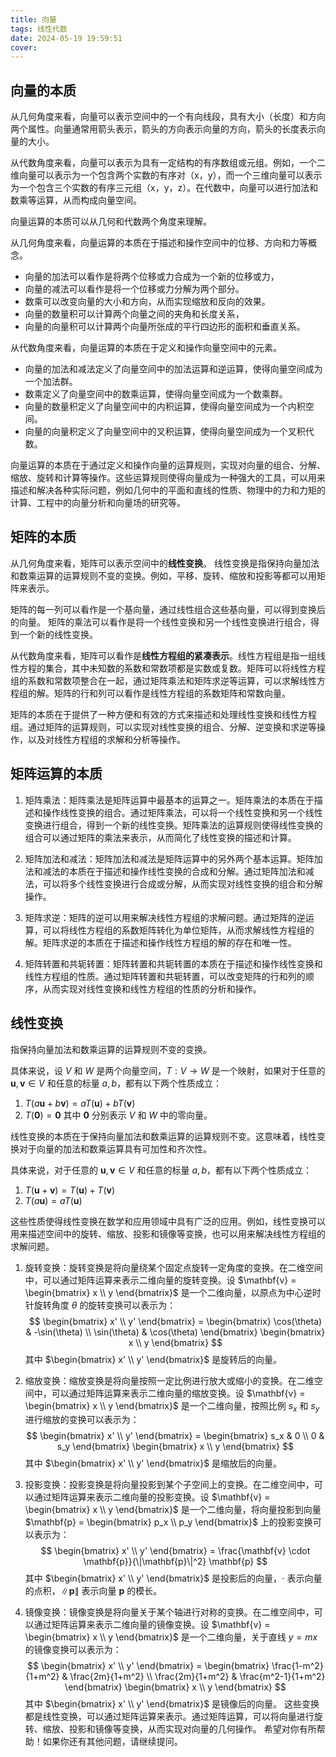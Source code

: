 ```yaml
---
title: 向量
tags: 线性代数
date: 2024-05-19 19:59:51
cover:
---
```


## 向量的本质

从几何角度来看，向量可以表示空间中的一个有向线段，具有大小（长度）和方向两个属性。向量通常用箭头表示，箭头的方向表示向量的方向，箭头的长度表示向量的大小。

从代数角度来看，向量可以表示为具有一定结构的有序数组或元组。例如，一个二维向量可以表示为一个包含两个实数的有序对（x，y），而一个三维向量可以表示为一个包含三个实数的有序三元组（x，y，z）。在代数中，向量可以进行加法和数乘等运算，从而构成向量空间。

向量运算的本质可以从几何和代数两个角度来理解。 

从几何角度来看，向量运算的本质在于描述和操作空间中的位移、方向和力等概念。
- 向量的加法可以看作是将两个位移或力合成为一个新的位移或力，
- 向量的减法可以看作是将一个位移或力分解为两个部分。
- 数乘可以改变向量的大小和方向，从而实现缩放和反向的效果。
- 向量的数量积可以计算两个向量之间的夹角和长度关系，
- 向量的向量积可以计算两个向量所张成的平行四边形的面积和垂直关系。 

从代数角度来看，向量运算的本质在于定义和操作向量空间中的元素。
- 向量的加法和减法定义了向量空间中的加法运算和逆运算，使得向量空间成为一个加法群。
- 数乘定义了向量空间中的数乘运算，使得向量空间成为一个数乘群。
- 向量的数量积定义了向量空间中的内积运算，使得向量空间成为一个内积空间。
- 向量的向量积定义了向量空间中的叉积运算，使得向量空间成为一个叉积代数。

向量运算的本质在于通过定义和操作向量的运算规则，实现对向量的组合、分解、缩放、旋转和计算等操作。这些运算规则使得向量成为一种强大的工具，可以用来描述和解决各种实际问题，例如几何中的平面和直线的性质、物理中的力和力矩的计算、工程中的向量分析和向量场的研究等。 


## 矩阵的本质

从几何角度来看，矩阵可以表示空间中的**线性变换**。
线性变换是指保持向量加法和数乘运算的运算规则不变的变换。例如，平移、旋转、缩放和投影等都可以用矩阵来表示。

矩阵的每一列可以看作是一个基向量，通过线性组合这些基向量，可以得到变换后的向量。
矩阵的乘法可以看作是将一个线性变换和另一个线性变换进行组合，得到一个新的线性变换。 

从代数角度来看，矩阵可以看作是**线性方程组的紧凑表示**。线性方程组是指一组线性方程的集合，其中未知数的系数和常数项都是实数或复数。矩阵可以将线性方程组的系数和常数项整合在一起，通过矩阵乘法和矩阵求逆等运算，可以求解线性方程组的解。矩阵的行和列可以看作是线性方程组的系数矩阵和常数向量。

矩阵的本质在于提供了一种方便和有效的方式来描述和处理线性变换和线性方程组。通过矩阵的运算规则，可以实现对线性变换的组合、分解、逆变换和求逆等操作，以及对线性方程组的求解和分析等操作。

## 矩阵运算的本质

1. 矩阵乘法：矩阵乘法是矩阵运算中最基本的运算之一。矩阵乘法的本质在于描述和操作线性变换的组合。通过矩阵乘法，可以将一个线性变换和另一个线性变换进行组合，得到一个新的线性变换。矩阵乘法的运算规则使得线性变换的组合可以通过矩阵的乘法来表示，从而简化了线性变换的描述和计算。
    
2. 矩阵加法和减法：矩阵加法和减法是矩阵运算中的另外两个基本运算。矩阵加法和减法的本质在于描述和操作线性变换的合成和分解。通过矩阵加法和减法，可以将多个线性变换进行合成或分解，从而实现对线性变换的组合和分解操作。
    
3. 矩阵求逆：矩阵的逆可以用来解决线性方程组的求解问题。通过矩阵的逆运算，可以将线性方程组的系数矩阵转化为单位矩阵，从而求解线性方程组的解。矩阵求逆的本质在于描述和操作线性方程组的解的存在和唯一性。
    
4. 矩阵转置和共轭转置：矩阵转置和共轭转置的本质在于描述和操作线性变换和线性方程组的性质。通过矩阵转置和共轭转置，可以改变矩阵的行和列的顺序，从而实现对线性变换和线性方程组的性质的分析和操作。
	
## 线性变换

指保持向量加法和数乘运算的运算规则不变的变换。

具体来说，设 $V$ 和 $W$ 是两个向量空间，$T: V \rightarrow W$ 是一个映射，如果对于任意的 $\mathbf{u}, \mathbf{v} \in V$ 和任意的标量 $a, b$，都有以下两个性质成立： 
1. $T(a\mathbf{u} + b\mathbf{v}) = aT(\mathbf{u}) + bT(\mathbf{v})$ 
2. $T(\mathbf{0}) = \mathbf{0}$ 其中 $\mathbf{0}$ 分别表示 $V$ 和 $W$ 中的零向量。 

线性变换的本质在于保持向量加法和数乘运算的运算规则不变。这意味着，线性变换对于向量的加法和数乘运算具有可加性和齐次性。

具体来说，对于任意的 $\mathbf{u}, \mathbf{v} \in V$ 和任意的标量 $a, b$，都有以下两个性质成立： 
1. $T(\mathbf{u} + \mathbf{v}) = T(\mathbf{u}) + T(\mathbf{v})$ 
2. $T(a\mathbf{u}) = aT(\mathbf{u})$ 

这些性质使得线性变换在数学和应用领域中具有广泛的应用。例如，线性变换可以用来描述空间中的旋转、缩放、投影和镜像等变换，也可以用来解决线性方程组的求解问题。 

1. 旋转变换：旋转变换是将向量绕某个固定点旋转一定角度的变换。在二维空间中，可以通过矩阵运算来表示二维向量的旋转变换。设 $\mathbf{v} = \begin{bmatrix} x \\ y \end{bmatrix}$ 是一个二维向量，以原点为中心逆时针旋转角度 $\theta$ 的旋转变换可以表示为： $$ \begin{bmatrix} x' \\ y' \end{bmatrix} = \begin{bmatrix} \cos(\theta) & -\sin(\theta) \\ \sin(\theta) & \cos(\theta) \end{bmatrix} \begin{bmatrix} x \\ y \end{bmatrix} $$ 其中 $\begin{bmatrix} x' \\ y' \end{bmatrix}$ 是旋转后的向量。 

2. 缩放变换：缩放变换是将向量按照一定比例进行放大或缩小的变换。在二维空间中，可以通过矩阵运算来表示二维向量的缩放变换。设 $\mathbf{v} = \begin{bmatrix} x \\ y \end{bmatrix}$ 是一个二维向量，按照比例 $s_x$ 和 $s_y$ 进行缩放的变换可以表示为： $$ \begin{bmatrix} x' \\ y' \end{bmatrix} = \begin{bmatrix} s_x & 0 \\ 0 & s_y \end{bmatrix} \begin{bmatrix} x \\ y \end{bmatrix} $$ 其中 $\begin{bmatrix} x' \\ y' \end{bmatrix}$ 是缩放后的向量。 

3. 投影变换：投影变换是将向量投影到某个子空间上的变换。在二维空间中，可以通过矩阵运算来表示二维向量的投影变换。设 $\mathbf{v} = \begin{bmatrix} x \\ y \end{bmatrix}$ 是一个二维向量，将向量投影到向量 $\mathbf{p} = \begin{bmatrix} p_x \\ p_y \end{bmatrix}$ 上的投影变换可以表示为： $$ \begin{bmatrix} x' \\ y' \end{bmatrix} = \frac{\mathbf{v} \cdot \mathbf{p}}{\|\mathbf{p}\|^2} \mathbf{p} $$ 其中 $\begin{bmatrix} x' \\ y' \end{bmatrix}$ 是投影后的向量，$\cdot$ 表示向量的点积，$\|\mathbf{p}\|$ 表示向量 $\mathbf{p}$ 的模长。 

4. 镜像变换：镜像变换是将向量关于某个轴进行对称的变换。在二维空间中，可以通过矩阵运算来表示二维向量的镜像变换。设 $\mathbf{v} = \begin{bmatrix} x \\ y \end{bmatrix}$ 是一个二维向量，关于直线 $y = mx$ 的镜像变换可以表示为： $$ \begin{bmatrix} x' \\ y' \end{bmatrix} = \begin{bmatrix} \frac{1-m^2}{1+m^2} & \frac{2m}{1+m^2} \\ \frac{2m}{1+m^2} & \frac{m^2-1}{1+m^2} \end{bmatrix} \begin{bmatrix} x \\ y \end{bmatrix} $$ 其中 $\begin{bmatrix} x' \\ y' \end{bmatrix}$ 是镜像后的向量。 这些变换都是线性变换，可以通过矩阵运算来表示。通过矩阵运算，可以将向量进行旋转、缩放、投影和镜像等变换，从而实现对向量的几何操作。 希望对你有所帮助！如果你还有其他问题，请继续提问。

